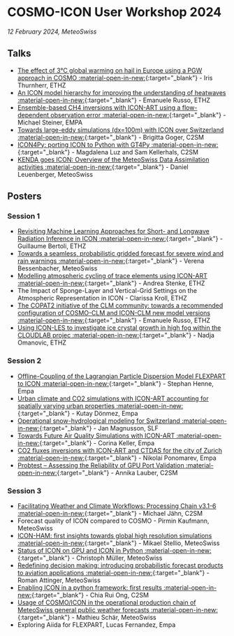 # COSMO-ICON User Workshop 2024

*12 February 2024, MeteoSwiss*

## Talks

  - [The effect of 3°C global warming on hail in Europe using a PGW approach in COSMO :material-open-in-new:](https://polybox.ethz.ch/index.php/s/YrrjPKqyjBuKSfz){:target="_blank"} - Iris Thurnherr, ETHZ
  - [An ICON model hierarchy for improving the understanding of heatwaves :material-open-in-new:](https://polybox.ethz.ch/index.php/s/Pnr9KB6IJqox1rB){:target="_blank"} - Emanuele Russo, ETHZ
  - [Ensemble-based CH4 inversions with ICON-ART using a flow-dependent observation error :material-open-in-new:](https://polybox.ethz.ch/index.php/s/R6OLGLFNfrTBi5e){:target="_blank"} - Michael Steiner, EMPA
  - [Towards large-eddy simulations (dx=100m) with ICON over Switzerland :material-open-in-new:](https://polybox.ethz.ch/index.php/s/WVr4NTua5AZg192){:target="_blank"} - Brigitta Goger, C2SM
  - [ICON4Py: porting ICON to Python with GT4Py :material-open-in-new:](https://polybox.ethz.ch/index.php/s/VmWea96etuKvRTz){:target="_blank"} - Magdalena Luz and Sam Kellerhals, C2SM
  - [KENDA goes ICON: Overview of the MeteoSwiss Data Assimilation activities :material-open-in-new:](https://polybox.ethz.ch/index.php/s/vAWC3IBVk6sFQeX){:target="_blank"} - Daniel Leuenberger, MeteoSwiss

## Posters

### Session 1

  - [Revisiting Machine Learning Approaches for Short- and Longwave Radiation Inference in ICON :material-open-in-new:](https://polybox.ethz.ch/index.php/s/Fujfn316ILITG1p){:target="_blank"} - Guillaume Bertoli, ETHZ
  - [Towards a seamless, probabilistic gridded forecast for severe wind and rain warnings :material-open-in-new:](https://polybox.ethz.ch/index.php/s/K3KTxzemr95AaDx){:target="_blank"} - Verena Bessenbacher, MeteoSwiss
  - [Modelling atmospheric cycling of trace elements using ICON-ART :material-open-in-new:](https://polybox.ethz.ch/index.php/s/aDnNPrTZwgfiF7U){:target="_blank"} - Andrea Stenke, ETHZ
  - The Impact of Sponge-Layer and Vertical-Grid Settings on the Atmospheric Representation in ICON - Clarissa Kroll, ETHZ
  - [The COPAT2 initiative of the CLM community: towards a recommended configuration of COSMO-CLM and ICON-CLM new model versions :material-open-in-new:](https://polybox.ethz.ch/index.php/s/4UIU4s5SZkiMx5g){:target="_blank"} - Emanuele Russo, ETHZ
  - [Using ICON-LES to investigate ice crystal growth in high fog within the CLOUDLAB projec :material-open-in-new:](https://polybox.ethz.ch/index.php/s/A3WqttZzA9XKiMj){:target="_blank"} - Nadja Omanovic, ETHZ

### Session 2

  - [Offline-Coupling of the Lagrangian Particle Dispersion Model FLEXPART to ICON :material-open-in-new:](https://polybox.ethz.ch/index.php/s/GzxtdLmI6Aedi7v){:target="_blank"} - Stephan Henne, Empa
  - [Urban climate and CO2 simulations with ICON-ART accounting for spatially varying urban properties :material-open-in-new:](https://polybox.ethz.ch/index.php/s/3dq6a9cgeIeTFvf){:target="_blank"} - Kutay Dönmez, Empa
  - [Operational snow-hydrological modeling for Switzerland :material-open-in-new:](https://polybox.ethz.ch/index.php/s/Z0naZ1TCnxD6XQa){:target="_blank"} - Jan Magnusson, SLF
  - [Towards Future Air Quality Simulations with ICON-ART :material-open-in-new:](https://polybox.ethz.ch/index.php/s/XhOFVdgYnbUyKj2){:target="_blank"} - Corina Keller, Empa
  - [CO2 fluxes inversions with ICON-ART and CTDAS for the city of Zurich :material-open-in-new:](https://polybox.ethz.ch/index.php/s/CQbeQNwsLqAbqaT){:target="_blank"} - Nikolai Ponomarev, Empa
  - [Probtest – Assessing the Reliability of GPU Port Validation :material-open-in-new:](https://polybox.ethz.ch/index.php/s/SCDoFvUngNcoLWV){:target="_blank"} - Annika Lauber, C2SM

### Session 3

  - [Facilitating Weather and Climate Workflows: Processing Chain v3.1-6 :material-open-in-new:](https://polybox.ethz.ch/index.php/s/BNKkdu5lRHr0au8){:target="_blank"} - Michael Jähn, C2SM
  - Forecast quality of ICON compared to COSMO - Pirmin Kaufmann, MeteoSwiss
  - [ICON-HAM: first insights towards global high resolution simulations :material-open-in-new:](https://polybox.ethz.ch/index.php/s/8wBaW8BQ4TJ1PZK){:target="_blank"} - Mikael Stellio, MeteoSwiss
  - [Status of ICON on GPU and ICON in Python :material-open-in-new:](https://polybox.ethz.ch/index.php/s/pBtXI6h1K9h3q3K){:target="_blank"} - Christoph Müller, MeteoSwiss
  - [Redefining decision making: introducing probabilistic forecast products to aviation applications :material-open-in-new:](https://polybox.ethz.ch/index.php/s/DkigIK7TBjldHNe){:target="_blank"} - Roman Attinger, MeteoSwiss
  - [Enabling ICON in a python framework: first results :material-open-in-new:](https://polybox.ethz.ch/index.php/s/vLd68G6N6xYSgeQ){:target="_blank"} - Chia Rui Ong, C2SM
  - [Usage of COSMO/ICON in the operational production chain of MeteoSwiss general public weather forecasts :material-open-in-new:](https://polybox.ethz.ch/index.php/s/hRiQQOgCnxpMC5n){:target="_blank"} - Mathieu Schär, MeteoSwiss
  - Exploring Aiida for FLEXPART, Lucas Fernandez, Empa

